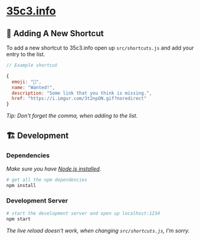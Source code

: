 # [35c3.info](https://35c3.info)

## 🚀 Adding A New Shortcut

To add a new shortcut to 35c3.info open up `src/shortcuts.js` and add your entry to the list.

```js
// Example shortcut

{
  emoji: "💖",
  name: "Wanted!",
  description: "Some link that you think is missing.",
  href: "https://i.imgur.com/3t2npON.gif?noredirect"
}
```

_Tip: Don't forget the comma, when adding to the list._

## 🏗 Development

### Dependencies

_Make sure you have [Node.js installed](https://nodejs.org)._

```sh
# get all the npm dependencies
npm install
```

### Development Server

```sh
# start the development server and open up localhost:1234
npm start
```

_The live reload doesn't work, when changing `src/shortcuts.js`, I'm sorry._
